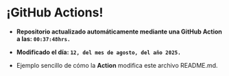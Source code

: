 # ¡GitHub Actions!
* **Repositorio actualizado automáticamente mediante una GitHub Action a las: `00:37:48hrs.`**
* **Modificado el día: `12, del mes de agosto, del año 2025.`**

* Ejemplo sencillo de cómo la **Action** modifica este archivo README.md.
